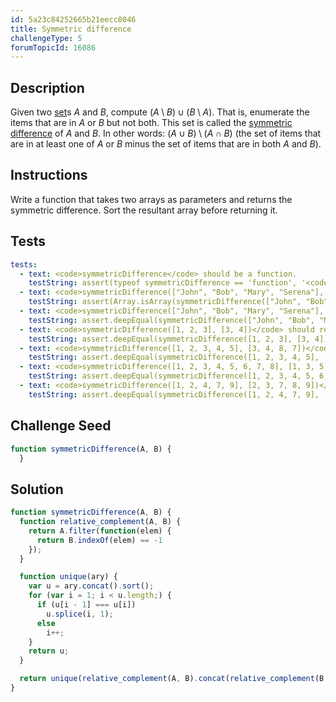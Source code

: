 ```yaml
---
id: 5a23c84252665b21eecc8046
title: Symmetric difference
challengeType: 5
forumTopicId: 16086
---
```


## Description
<section id='description'>

Given two <a href="https://rosettacode.org/wiki/set" target="_blank">set</a>s <i>A</i> and <i>B</i>, compute $(A \setminus B) \cup (B \setminus A).$
That is, enumerate the items that are in <i>A</i> or <i>B</i> but not both. This set is called the <a href="https://en.wikipedia.org/wiki/Symmetric difference" target="_blank">symmetric difference</a> of <i>A</i> and <i>B</i>.
In other words: $(A \cup B) \setminus (A \cap B)$ (the set of items that are in at least one of <i>A</i> or <i>B</i> minus the set of items that are in both <i>A</i> and <i>B</i>).
</section>

## Instructions
<section id='instructions'>

Write a function that takes two arrays as parameters and returns the symmetric difference. Sort the resultant array before returning it.
</section>

## Tests
<section id='tests'>

``` yml
tests:
  - text: <code>symmetricDifference</code> should be a function.
    testString: assert(typeof symmetricDifference == 'function', '<code>symmetricDifference</code> should be a function.');
  - text: <code>symmetricDifference(["John", "Bob", "Mary", "Serena"], ["Jim", "Mary", "John", "Bob"])</code> should return an array.
    testString: assert(Array.isArray(symmetricDifference(["John", "Bob", "Mary", "Serena"], ["Jim", "Mary", "John", "Bob"])), '<code>symmetricDifference(["John", "Bob", "Mary", "Serena"], ["Jim", "Mary", "John", "Bob"])</code> should return an array.');
  - text: <code>symmetricDifference(["John", "Bob", "Mary", "Serena"], ["Jim", "Mary", "John", "Bob"])</code> should return <code>["Jim", "Serena"]</code>.
    testString: assert.deepEqual(symmetricDifference(["John", "Bob", "Mary", "Serena"], ["Jim", "Mary", "John", "Bob"]), ["Jim", "Serena"], '<code>symmetricDifference(["John", "Bob", "Mary", "Serena"], ["Jim", "Mary", "John", "Bob"])</code> should return <code>["Jim", "Serena"]</code>.');
  - text: <code>symmetricDifference([1, 2, 3], [3, 4])</code> should return <code>[1, 2, 4]</code>.
    testString: assert.deepEqual(symmetricDifference([1, 2, 3], [3, 4]), [1, 2, 4], '<code>symmetricDifference([1, 2, 3], [3, 4])</code> should return <code>[1, 2, 4]</code>.');
  - text: <code>symmetricDifference([1, 2, 3, 4, 5], [3, 4, 8, 7])</code> should return <code>[1, 2, 5, 7, 8]</code>.
    testString: assert.deepEqual(symmetricDifference([1, 2, 3, 4, 5], [3, 4, 8, 7]), [1, 2, 5, 7, 8], '<code>symmetricDifference([1, 2, 3, 4, 5], [3, 4, 8, 7])</code> should return <code>[1, 2, 5, 7, 8]</code>.');
  - text: <code>symmetricDifference([1, 2, 3, 4, 5, 6, 7, 8], [1, 3, 5, 6, 7, 8, 9])</code> should return <code>[2, 4, 9]</code>.
    testString: assert.deepEqual(symmetricDifference([1, 2, 3, 4, 5, 6, 7, 8], [1, 3, 5, 6, 7, 8, 9]), [2, 4, 9], '<code>symmetricDifference([1, 2, 3, 4, 5, 6, 7, 8], [1, 3, 5, 6, 7, 8, 9])</code> should return <code>[2, 4, 9]</code>.');
  - text: <code>symmetricDifference([1, 2, 4, 7, 9], [2, 3, 7, 8, 9])</code> should return <code>[1, 3, 4, 8]</code>.
    testString: assert.deepEqual(symmetricDifference([1, 2, 4, 7, 9], [2, 3, 7, 8, 9]), [1, 3, 4, 8], '<code>symmetricDifference([1, 2, 4, 7, 9], [2, 3, 7, 8, 9])</code> should return <code>[1, 3, 4, 8]</code>.');
```

</section>

## Challenge Seed
<section id='challengeSeed'>

<div id='js-seed'>

```js
function symmetricDifference(A, B) {
  }
```

</div>
</section>

## Solution
<section id='solution'>

```js
function symmetricDifference(A, B) {
  function relative_complement(A, B) {
    return A.filter(function(elem) {
      return B.indexOf(elem) == -1
    });
  }

  function unique(ary) {
    var u = ary.concat().sort();
    for (var i = 1; i < u.length;) {
      if (u[i - 1] === u[i])
        u.splice(i, 1);
      else
        i++;
    }
    return u;
  }

  return unique(relative_complement(A, B).concat(relative_complement(B, A))).sort();
}
```

</section>
